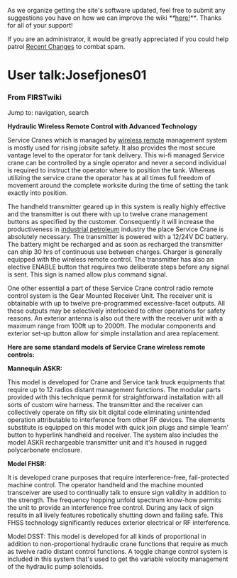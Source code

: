 As we organize getting the site's software updated, feel free to submit any
suggestions you have on how we can improve the wiki
_**_[here!](/index.php/User:Hallry/Suggestions "User:Hallry/Suggestions"
)_**_. Thanks for all of your support!

If you are an administrator, it would be greatly appreciated if you could help
patrol [Recent Changes](/index.php/Special:Recentchanges
"Special:Recentchanges" ) to combat spam.

# User talk:Josefjones01

### From FIRSTwiki

Jump to: navigation, search

**Hydraulic Wireless Remote Control with Advanced Technology**

  

Service Cranes which is managed by [wireless remote](http://www.baseng.com/
"http://www.baseng.com/" ) management system is mostly used for rising jobsite
safety. It also provides the most secure vantage level to the operator for
tank delivery. This wi-fi managed Service crane can be controlled by a single
operator and never a second individual is required to instruct the operator
where to position the tank. Whereas utilizing the service crane the operator
has at all times full freedom of movement around the complete worksite during
the time of setting the tank exactly into position.

The handheld transmitter geared up in this system is really highly effective
and the transmitter is out there with up to twelve crane management buttons as
specified by the customer. Consequently it will increase the productiveness in
[industrial
petroleum](http://www.falconarmy.com/mediawiki/index.php?title=User:Josefjones
"http://www.falconarmy.com/mediawiki/index.php?title=User:Josefjones" )
industry the place Service Crane is absolutely necessary. The transmitter is
powered with a 12/24V DC battery. The battery might be recharged and as soon
as recharged the transmitter can ship 30 hrs of continuous use between
charges. Charger is generally equipped with the wireless remote control. The
transmitter has also an elective ENABLE button that requires two deliberate
steps before any signal is sent. This sign is named allow plus command signal.

One other essential a part of these Service Crane control radio remote control
system is the Gear Mounted Receiver Unit. The receiver unit is obtainable with
up to twelve pre-programmed excessive-facet outputs. All these outputs may be
selectively interlocked to other operations for safety reasons. An exterior
antenna is also out there with the receiver unit with a maximum range from
100ft up to 2000ft. The modular components and exterior set-up button allow
for simple installation and area replacement.

**Here are some standard models of Service Crane wireless remote controls:**

**Mannequin ASKR:**

This model is developed for Crane and Service tank truck equipments that
require up to 12 radios distant management functions. The modular parts
provided with this technique permit for straightforward installation with all
sorts of custom wire harness. The transmitter and the receiver can
collectively operate on fifty six bit digital code eliminating unintended
operation attributable to interference from other RF devices. The elements
substitute is equipped on this model with quick join plugs and simple ‘learn’
button to hyperlink handheld and receiver. The system also includes the model
ASKR rechargeable transmitter unit and it's housed in rugged polycarbonate
enclosure.

**Model FHSR:**

It is developed crane purposes that require interference-free, fail-protected
machine control. The operator handheld and the machine mounted transceiver are
used to continually talk to ensure sign validity in addition to the strength.
The frequency hopping unfold spectrum know-how permits the unit to provide an
interference free control. During any lack of sign results in all lively
features robotically shutting down and failing safe. This FHSS technology
significantly reduces exterior electrical or RF interference.

Model DSST: This model is developed for all kinds of proportional in addition
to non-proportional hydraulic crane functions that require as much as twelve
radio distant control functions. A toggle change control system is included in
this system that's used to get the variable velocity management of the
hydraulic pump solenoids.

